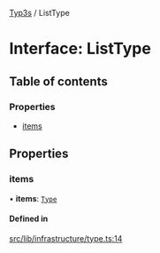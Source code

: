[Typ3s](../README.md) / ListType

# Interface: ListType

## Table of contents

### Properties

- [items](ListType.md#items)

## Properties

### items

• **items**: [`Type`](../classes/Type.md)

#### Defined in

[src/lib/infrastructure/type.ts:14](https://github.com/data7expressions/typ3s/blob/846aeaa/src/lib/infrastructure/type.ts#L14)
